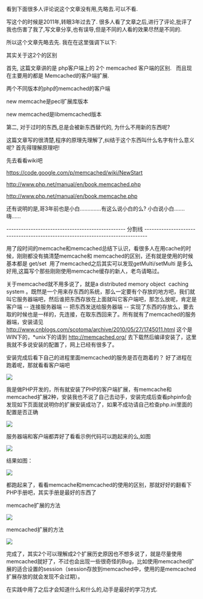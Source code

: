 看到下面很多人评论说这个文章没有用,先略去.可以不看.

写这个的时候是2011年,转眼3年过去了. 很多人看了文章之后,进行了评论,批评了我也伤害了我了,写文章分享,也有误导,但是不同的人看的效果尽然是不同的.

所以这个文章先略去先. 我在在这里强调下以下:   

其实关于这2个的区别

首先, 这篇文章讲的是 php客户端上的 2个 memcached 客户端的区别.   而且现在主要用的都是 Memcached的客户端扩展.

两个不同版本的php的memcached的客户端

new memcache是pecl扩展库版本

new memcached是libmemcached版本

第二, 对于过时的东西,总是会被新东西替代的, 为什么不用新的东西呢?

这篇文章写的很清楚,程序的原理先理解了,纠结于这个东西叫什么名字有什么意义呢? 首先得理解原理吧!  

先去看看wiki吧

https://code.google.com/p/memcached/wiki/NewStart

http://www.php.net/manual/en/book.memcached.php

http://www.php.net/manual/en/book.memcache.php

还有说明的是,哥3年前也是小白..............有这么说小白的么? 小白说小白.......嗨......

------------------------------------------------- 分割线 -------------------------------------------------------------------------------

用了段时间的memcache和memcached总结下认识，看很多人在用cache的时候，刚刚都没有搞清楚memcache和 memcached的区别，还有就是使用的时候基本都是 get/set  用了memcached之后其实可以发现getMulti/setMulti 是多么好用,这篇写个那些刚刚使用memcache缓存的新人，老鸟请略过。

关于memcached就不用多说了，就是a distributed memory object  caching system 。既然是一个用来存东西的系统，那么一定要有个存放的地方吧，我们就叫它服务器端吧，然后谁把东西存放在上面就叫它客户端吧，那怎么放呢，肯定是 客户端 -- 连接服务器端 -- 把东西发送给服务器端 -- 实现了东西的存放么，要去取的时候也是一样的，先连接，在取东西回来了。所有就有了memcached的服务器端，安装请见 http://www.cnblogs.com/scotoma/archive/2010/05/27/1745011.html 这个是WIN下的，*unix下的请到 http://memcached.org/ 去下载然后编译安装了，这里我就不多说安装的配置了，网上已经有很多了。

安装完成后看下自己的进程里面memcached的服务是否在跑着的？ 好了进程在跑着呢，那就看看客户端吧

![](D:/download/youdaonote-pull-master/data/Technology/Memcached/images/DA8A029DB55940CE96EB4000E7CA75712011021521230093.png)

我是做PHP开发的，所有就安装了PHP的客户端扩展，有memcache和memcached扩展2种，安装我也不说了自己去动手，安装完成后查看phpinfo会发现如下页面就说明你的扩展安装成功了，如果不成功请自己检查php.ini里面的配置是否正确

![](D:/download/youdaonote-pull-master/data/Technology/Memcached/images/9AF4A06887E149ED8E933DB8FD71A9D82011021521232039.png)

服务器端和客户端都弄好了看看示例代码可以跑起来的么,如图

![](D:/download/youdaonote-pull-master/data/Technology/Memcached/images/702002B15168456CAAC84D5BA64F04012011021521233658.png)

结果如图：

![](D:/download/youdaonote-pull-master/data/Technology/Memcached/images/8E77D0C6C5A64102A9EBE0689CA5045E2011021521240566.png)

都跑起来了，看看memcache和memcached的使用的区别，那就好好的翻看下PHP手册吧，其实手册是最好的东西了

memcache扩展的方法

![](D:/download/youdaonote-pull-master/data/Technology/Memcached/images/E553CCE62B8A472F94B1DBC9E7F04D2D2011021521241941.png)

memcached扩展的方法

![](D:/download/youdaonote-pull-master/data/Technology/Memcached/images/427E7C468E5148DD8B15493BC494E9D02011021521244078.png)

完成了，其实2个可以理解成2个扩展历史原因也不想多说了，就是尽量使用memcached就好了，不过也会出现一些很奇怪的Bug，比如使用memcached扩展的适合设置的session（session存放到memcached中，使用的是memcached扩展存放的就会发现不会过期）。

在实践中用了之后才会知道什么和什么的,动手是最好的学习方式.